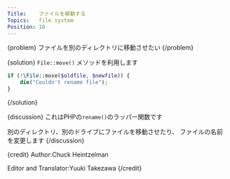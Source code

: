 ```yaml
---
Title:    ファイルを移動する
Topics:   file system
Position: 10
---
```


{problem}
ファイルを別のディレクトリに移動させたい
{/problem}

{solution}
`File::move()` メソッドを利用します

```php
if (!\File::move($oldfile, $newfile)) {
    die("Couldn't rename file");
}
```
{/solution}

{discussion}
これはPHPの`rename()`のラッパー関数です

別のディレクトリ、別のドライブにファイルを移動させたり、
ファイルの名前を変更します
{/discussion}

{credit}
Author:Chuck Heintzelman

Editor and Translator:Yuuki Takezawa
{/credit}
